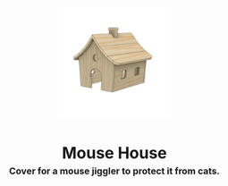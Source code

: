 <!-- 2023-12-11 -->

<p align="center">
  <img src="../../plans/mouse-house/images/wireframe.png" width="40%"/>
</p>
<h1 align="center">
  Mouse House
  <br>
  <sup><sub><sup>Cover for a mouse jiggler to protect it from cats.<sup></sub>
</h1>
